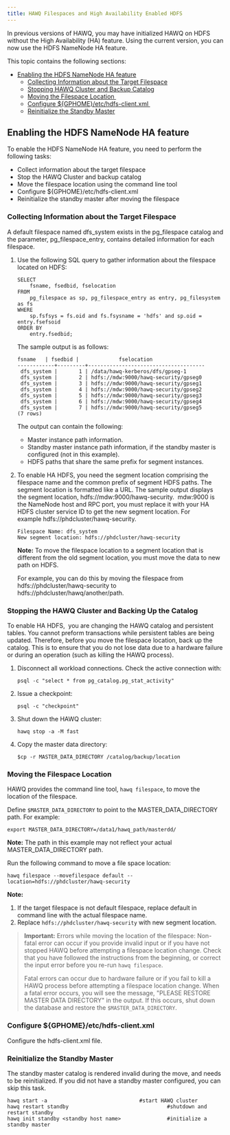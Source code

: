 ```yaml
---
title: HAWQ Filespaces and High Availability Enabled HDFS
---
```


In previous versions of HAWQ, you may have initialized HAWQ on HDFS without the High Availability \(HA\) feature. Using the current version, you can now use the HDFS NameNode HA feature.

This topic contains the following sections:

-   [Enabling the HDFS NameNode HA feature](#enablingthehdfsnamenodehafeature)
    -   [Collecting Information about the Target Filespace](#collectinginformationaboutthetargetfilespace)
    -   [Stopping HAWQ Cluster and Backup Catalog](#stoppinghawqclusterandbackupcatalog)
    -   [Moving the Filespace Location ](#movingthefilespacelocation)
    -   [Configure $\{GPHOME\}/etc/hdfs-client.xml ](#configuregphomeetchdfsclientxml)
    -   [Reinitialize the Standby Master](#reinitializethestandbymaster)

## Enabling the HDFS NameNode HA feature <a name="enablingthehdfsnamenodehafeature"></a>

To enable the HDFS NameNode HA feature, you need to perform the following tasks:

-   Collect information about the target filespace
-   Stop the HAWQ Cluster and backup catalog
-   Move the filespace location using the command line tool
-   Configure $\{GPHOME\}/etc/hdfs-client.xml
-   Reinitialize the standby master after moving the filespace

### Collecting Information about the Target Filespace <a name="collectinginformationaboutthetargetfilespace"></a>

A default filespace named dfs\_system exists in the pg\_filespace catalog and the parameter, pg\_filespace\_entry, contains detailed information for each filespace. 

1.  Use the following SQL query to gather information about the filespace located on HDFS:

    ```
    SELECT
        fsname, fsedbid, fselocation
    FROM
        pg_filespace as sp, pg_filespace_entry as entry, pg_filesystem as fs
    WHERE
        sp.fsfsys = fs.oid and fs.fsysname = 'hdfs' and sp.oid = entry.fsefsoid
    ORDER BY
        entry.fsedbid;
    ```

    The sample output is as follows:

    ```
    fsname   | fsedbid |             fselocation
    ------------+---------+--------------------------------------
     dfs_system |       1 | /data/hawq-kerberos/dfs/gpseg-1
     dfs_system |       2 | hdfs://mdw:9000/hawq-security/gpseg0
     dfs_system |       3 | hdfs://mdw:9000/hawq-security/gpseg1
     dfs_system |       4 | hdfs://mdw:9000/hawq-security/gpseg2
     dfs_system |       5 | hdfs://mdw:9000/hawq-security/gpseg3
     dfs_system |       6 | hdfs://mdw:9000/hawq-security/gpseg4
     dfs_system |       7 | hdfs://mdw:9000/hawq-security/gpseg5
    (7 rows)
    ```

    The output can contain the following:
    -   Master instance path information.
    -   Standby master instance path information, if the standby master is configured \(not in this example\).
    -   HDFS paths that share the same prefix for segment instances.
2.  To enable HA HDFS, you need the segment location comprising the filespace name and the common prefix of segment HDFS paths. The segment location is formatted like a URL. The sample output displays the segment location, hdfs://mdw:9000/hawq-security.  mdw:9000 is the NameNode host and RPC port, you must replace it with your HA HDFS cluster service ID to get the new segment location. For example hdfs://phdcluster/hawq-security.

    ```
    Filespace Name: dfs_system
    New segment location: hdfs://phdcluster/hawq-security
    ```

    **Note:** To move the filespace location to a segment location that is different from the old segment location, you must move the data to new path on HDFS.

    For example, you can do this by moving the filespace from hdfs://phdcluster/hawq-security to hdfs://phdcluster/hawq/another/path.


### Stopping the HAWQ Cluster and Backing Up the Catalog <a name="stoppinghawqclusterandbackupcatalog"></a>

To enable HA HDFS,  you are changing the HAWQ catalog and persistent tables. You cannot preform transactions while persistent tables are being updated. Therefore, before you move the filespace location, back up the catalog. This is to ensure that you do not lose data due to a hardware failure or during an operation \(such as killing the HAWQ process\). 

1.  Disconnect all workload connections. Check the active connection with:

    ```
    psql -c "select * from pg_catalog.pg_stat_activity"
    ```

2.  Issue a checkpoint: 

    ```
    psql -c "checkpoint"
    ```

3.  Shut down the HAWQ cluster: 

    ```
    hawq stop -a -M fast
    ```

4.  Copy the master data directory:

    ```
    $cp -r MASTER_DATA_DIRECTORY /catalog/backup/location
    ```


### Moving the Filespace Location <a name="movingthefilespacelocation"></a>

HAWQ provides the command line tool, `hawq filespace`, to move the location of the filespace.

Define `$MASTER_DATA_DIRECTORY` to point to the MASTER\_DATA\_DIRECTORY path. For example:

```
export MASTER_DATA_DIRECTORY=/data1/hawq_path/masterdd/
```

**Note:** The path in this example may not reflect your actual MASTER\_DATA\_DIRECTORY path.

Run the following command to move a file space location:

```
hawq filespace --movefilespace default --location=hdfs://phdcluster/hawq-security
```

**Note:**

1.  If the target filespace is not default filespace, replace default in command line with the actual filespace name.
2.  Replace `hdfs://phdcluster/hawq-security` with new segment location.

>**Important:** Errors while moving the location of the filespace:
>Non-fatal error can occur if you provide invalid input or if you have not stopped HAWQ before attempting a filespace location change. Check that you have followed the instructions from the beginning, or correct the input error before you re-run `hawq filespace`.
>
>Fatal errors can occur due to hardware failure or if you fail to kill a HAWQ process before attempting a filespace location change. When a fatal error occurs, you will see the message, "PLEASE RESTORE MASTER DATA DIRECTORY" in the output. If this occurs, shut down the database and restore the `$MASTER_DATA_DIRECTORY`.

### Configure $\{GPHOME\}/etc/hdfs-client.xml <a name="configuregphomeetchdfsclientxml"></a>

Configure the hdfs-client.xml file.

### Reinitialize the Standby Master <a name="reinitializethestandbymaster"></a>

The standby master catalog is rendered invalid during the move, and needs to be reinitialized. If you did not have a standby master configured, you can skip this task.

```
hawq start -a                              #start HAWQ cluster
hawq restart standby                                #shutdown and restart standby
hawq init standby <standby host name>               #initialize a standby master
```
